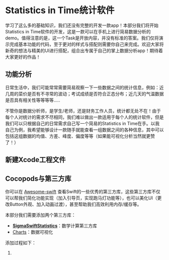 # Statistics in Time统计软件

学习了这么多的基础知识，我们还没有完整的开发一款app！本部分我们将开始Statistics in Time软件的开发，这是一款可以在手机上进行简易数据分析的demo。值得注意的是，这一个Task是开放内容，并没有标准的答案。我们仅将演示完成基本功能的代码，至于更对的样式与搭配则需要你自己来完成。欢迎大家将新奇的想法与精美的UI进行搭配，组合出专属于自己的掌上数据分析app！期待着大家更好的作品！

## 功能分析

日常生活中，我们可能常常需要简易观察一下一些数据之间的统计信息，例如：近几周的菜价是否有不寻常的波动；考试成绩是否符合正态分布；近几天的气温数据是否具有相关性等等等等.....

不管你是数据分析师，是学生/老师，还是财务工作人员，统计都无处不在！由于每个人对统计的需求不尽相同，我们难以做出一款适用于每个人的统计软件，但是我们可以只根据自己的日常需求自己写一个简易的Statistics in Time在手。以我自己为例，我希望能够设计一款随手就能查看一组数据之间的各种信息，其中可以包括这组数据的均值、方差、峰度、偏度等等（如果能可视化分析当然就更赞了！）





## 新建Xcode工程文件







## Cocopods与第三方库

你可以在 [Awesome-swift](https://github.com/matteocrippa/awesome-swift) 查看Swift的一些优秀的第三方库，这些第三方库不仅可以帮我们简化功能实现（加入引导页，实现跑马灯功能等），也可以美化UI（更改Button外观、加入动画过渡），甚至帮助我们高效利用内存/缓存等。

本部分我们需要添加两个第三方库：

- **[ SigmaSwiftStatistics](https://github.com/evgenyneu/SigmaSwiftStatistics)**：数学计算第三方库
- [Charts](https://github.com/danielgindi/Charts)：数据可视化

添加过程如下：

1. 
